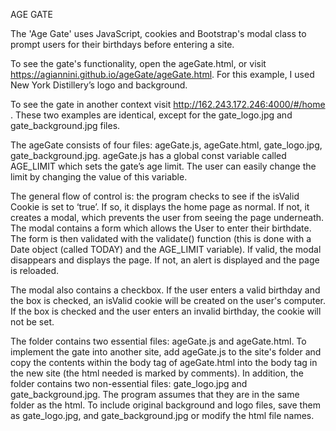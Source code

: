 AGE GATE

The 'Age Gate' uses JavaScript, cookies and Bootstrap's modal class to prompt users for their birthdays before entering a site. 

To see the gate's functionality, open the ageGate.html, or visit https://agiannini.github.io/ageGate/ageGate.html. For this example, I used New York Distillery’s logo and background.

To see the gate in another context visit http://162.243.172.246:4000/#/home . These two examples are identical, except for the gate_logo.jpg and gate_background.jpg files.

The ageGate consists of four files: ageGate.js, ageGate.html, gate_logo.jpg, gate_background.jpg. ageGate.js has a global const variable called AGE_LIMIT which sets the gate’s age limit. The user can easily change the limit by changing the value of this variable. 

The general flow of control is: the program checks to see if the isValid Cookie is set to ‘true’. If so, it displays the home page as normal. If not, it creates a modal, which prevents the user from seeing the page underneath. The modal contains a form which allows the User to enter their birthdate. The form is then validated with the validate() function (this is done with a Date object (called TODAY) and the AGE_LIMIT variable). If valid, the modal disappears and displays the page. If not, an alert is displayed and the page is reloaded.

The modal also contains a checkbox. If the user enters a valid birthday and the box is checked, an isValid cookie will be created on the user's computer. If the box is checked and the user enters an invalid birthday, the cookie will not be set. 

The folder contains two essential files: ageGate.js and ageGate.html. To implement the gate into another site, add ageGate.js to the site's folder and copy the contents within the body tag of ageGate.html into the body tag in the new site (the html needed is marked by comments). In addition, the folder contains two non-essential files: gate_logo.jpg and gate_background.jpg. The program assumes that they are in the same folder as the html. To include original background and logo files, save them as gate_logo.jpg, and gate_background.jpg or modify the html file names. 
